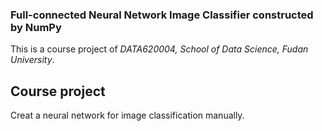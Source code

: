 ### Full-connected Neural Network Image Classifier constructed by NumPy
This is a course project of _DATA620004, School of Data Science, Fudan University_.

## Course project
Creat a neural network for image classification manually.

